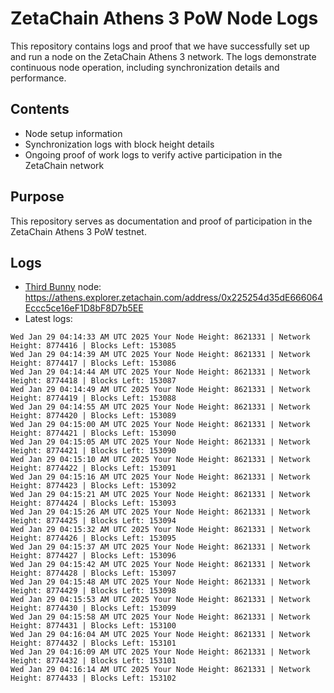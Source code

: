 # ZetaChain Athens 3 PoW Node Logs
This repository contains logs and proof that we have successfully set up and run a node on the ZetaChain Athens 3 network. The logs demonstrate continuous node operation, including synchronization details and performance.

## Contents
- Node setup information
- Synchronization logs with block height details
- Ongoing proof of work logs to verify active participation in the ZetaChain network

## Purpose
This repository serves as documentation and proof of participation in the ZetaChain Athens 3 PoW testnet.

## Logs

- [Third Bunny](https://thirdbunny.xyz/) node: https://athens.explorer.zetachain.com/address/0x225254d35dE666064Eccc5ce16eF1D8bF8D7b5EE
- Latest logs:
```
Wed Jan 29 04:14:33 AM UTC 2025 Your Node Height: 8621331 | Network Height: 8774416 | Blocks Left: 153085
Wed Jan 29 04:14:39 AM UTC 2025 Your Node Height: 8621331 | Network Height: 8774417 | Blocks Left: 153086
Wed Jan 29 04:14:44 AM UTC 2025 Your Node Height: 8621331 | Network Height: 8774418 | Blocks Left: 153087
Wed Jan 29 04:14:49 AM UTC 2025 Your Node Height: 8621331 | Network Height: 8774419 | Blocks Left: 153088
Wed Jan 29 04:14:55 AM UTC 2025 Your Node Height: 8621331 | Network Height: 8774420 | Blocks Left: 153089
Wed Jan 29 04:15:00 AM UTC 2025 Your Node Height: 8621331 | Network Height: 8774421 | Blocks Left: 153090
Wed Jan 29 04:15:05 AM UTC 2025 Your Node Height: 8621331 | Network Height: 8774421 | Blocks Left: 153090
Wed Jan 29 04:15:10 AM UTC 2025 Your Node Height: 8621331 | Network Height: 8774422 | Blocks Left: 153091
Wed Jan 29 04:15:16 AM UTC 2025 Your Node Height: 8621331 | Network Height: 8774423 | Blocks Left: 153092
Wed Jan 29 04:15:21 AM UTC 2025 Your Node Height: 8621331 | Network Height: 8774424 | Blocks Left: 153093
Wed Jan 29 04:15:26 AM UTC 2025 Your Node Height: 8621331 | Network Height: 8774425 | Blocks Left: 153094
Wed Jan 29 04:15:32 AM UTC 2025 Your Node Height: 8621331 | Network Height: 8774426 | Blocks Left: 153095
Wed Jan 29 04:15:37 AM UTC 2025 Your Node Height: 8621331 | Network Height: 8774427 | Blocks Left: 153096
Wed Jan 29 04:15:42 AM UTC 2025 Your Node Height: 8621331 | Network Height: 8774428 | Blocks Left: 153097
Wed Jan 29 04:15:48 AM UTC 2025 Your Node Height: 8621331 | Network Height: 8774429 | Blocks Left: 153098
Wed Jan 29 04:15:53 AM UTC 2025 Your Node Height: 8621331 | Network Height: 8774430 | Blocks Left: 153099
Wed Jan 29 04:15:58 AM UTC 2025 Your Node Height: 8621331 | Network Height: 8774431 | Blocks Left: 153100
Wed Jan 29 04:16:04 AM UTC 2025 Your Node Height: 8621331 | Network Height: 8774432 | Blocks Left: 153101
Wed Jan 29 04:16:09 AM UTC 2025 Your Node Height: 8621331 | Network Height: 8774432 | Blocks Left: 153101
Wed Jan 29 04:16:14 AM UTC 2025 Your Node Height: 8621331 | Network Height: 8774433 | Blocks Left: 153102
```
